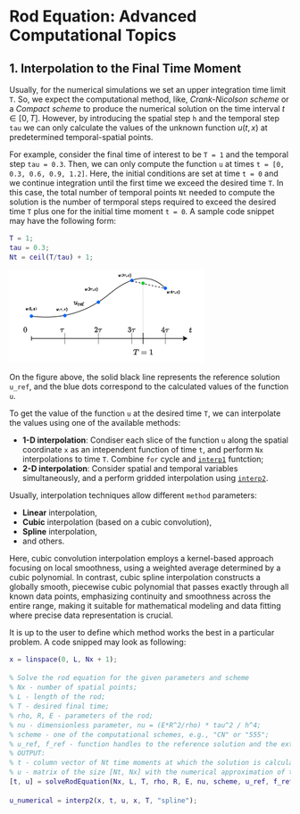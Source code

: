 # Rod Equation: Advanced Computational Topics

## 1. Interpolation to the Final Time Moment

Usually, for the numerical simulations we set an upper integration time limit `T`. So, we expect the computational method, like, *Crank-Nicolson scheme* or a *Compact scheme* to produce the numerical solution on the time interval $t \in [0, T]$. However, by introducing the spatial step `h` and the temporal step `tau` we can only calculate the values of the unknown function $u(t, x)$ at predetermined temporal-spatial points.

For example, consider the final time of interest to be `T = 1` and the temporal step `tau = 0.3`. Then, we can only compute the function `u` at times `t = [0, 0.3, 0.6, 0.9, 1.2]`. Here, the initial conditions are set at time `t = 0` and we continue integration until the first time we exceed the desired time `T`. In this case, the total number of temporal points `Nt` needed to compute the solution is the number of termporal steps required to exceed the desired time `T` plus one for the initial time moment `t = 0`. A sample code snippet may have the following form:

```matlab
T = 1;
tau = 0.3;
Nt = ceil(T/tau) + 1;
```

![u_interpolation](rod_problems.png)

On the figure above, the solid black line represents the reference solution `u_ref`, and the blue dots correspond to the calculated values of the function `u`.

To get the value of the function `u` at the desired time `T`, we can interpolate the values using one of the available methods:

- **1-D interpolation**: Condiser each slice of the function `u` along the spatial coordinate `x` as an intependent function of time `t`, and perform `Nx` interpolations to time `T`. Combine `for` cycle and [`interp1`](https://www.mathworks.com/help/releases/R2023b/matlab/ref/interp1.html) funtction;
- **2-D interpolation**: Consider spatial and temporal variables simultaneously, and a perform gridded interpolation using [`interp2`](https://www.mathworks.com/help/releases/R2023b/matlab/ref/interp2.html).

Usually, interpolation techniques allow different `method` parameters:

- **Linear** interpolation,
- **Cubic** interpolation (based on a cubic convolution),
- **Spline** interpolation,
- and others.

Here, cubic convolution interpolation employs a kernel-based approach focusing on local smoothness, using a weighted average determined by a cubic polynomial. In contrast, cubic spline interpolation constructs a globally smooth, piecewise cubic polynomial that passes exactly through all known data points, emphasizing continuity and smoothness across the entire range, making it suitable for mathematical modeling and data fitting where precise data representation is crucial.

It is up to the user to define which method works the best in a particular problem. A code snipped may look as following:

```matlab
x = linspace(0, L, Nx + 1);

% Solve the rod equation for the given parameters and scheme
% Nx - number of spatial points;
% L - length of the rod;
% T - desired final time;
% rho, R, E - parameters of the rod;
% nu - dimensionless parameter, nu = (E*R^2/rho) * tau^2 / h^4;
% scheme - one of the computational schemes, e.g., "CN" or "555";
% u_ref, f_ref - function handles to the reference solution and the external force.
% OUTPUT:
% t - column vector of Nt time moments at which the solution is calculated;
% u - matrix of the size [Nt, Nx] with the numerical approximation of the unknown function.
[t, u] = solveRodEquation(Nx, L, T, rho, R, E, nu, scheme, u_ref, f_ref);

u_numerical = interp2(x, t, u, x, T, "spline");
```

